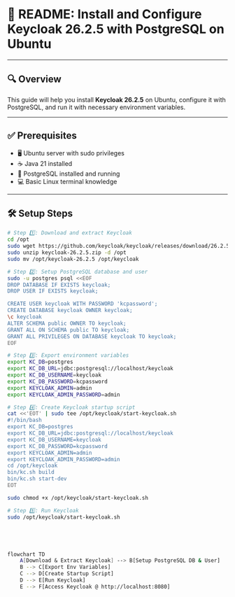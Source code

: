 # 🚀 README: Install and Configure Keycloak 26.2.5 with PostgreSQL on Ubuntu

---

## 🔍 Overview

This guide will help you install **Keycloak 26.2.5** on Ubuntu, configure it with PostgreSQL, and run it with necessary environment variables.

---

## ✅ Prerequisites

- 🖥️ Ubuntu server with sudo privileges  
- ☕ Java 21 installed  
- 🐘 PostgreSQL installed and running  
- 💻 Basic Linux terminal knowledge  

---

## 🛠️ Setup Steps

```bash
# Step 1️⃣: Download and extract Keycloak
cd /opt
sudo wget https://github.com/keycloak/keycloak/releases/download/26.2.5/keycloak-26.2.5.zip
sudo unzip keycloak-26.2.5.zip -d /opt
sudo mv /opt/keycloak-26.2.5 /opt/keycloak

# Step 2️⃣: Setup PostgreSQL database and user
sudo -u postgres psql <<EOF
DROP DATABASE IF EXISTS keycloak;
DROP USER IF EXISTS keycloak;

CREATE USER keycloak WITH PASSWORD 'kcpassword';
CREATE DATABASE keycloak OWNER keycloak;
\c keycloak
ALTER SCHEMA public OWNER TO keycloak;
GRANT ALL ON SCHEMA public TO keycloak;
GRANT ALL PRIVILEGES ON DATABASE keycloak TO keycloak;
EOF

# Step 3️⃣: Export environment variables
export KC_DB=postgres
export KC_DB_URL=jdbc:postgresql://localhost/keycloak
export KC_DB_USERNAME=keycloak
export KC_DB_PASSWORD=kcpassword
export KEYCLOAK_ADMIN=admin
export KEYCLOAK_ADMIN_PASSWORD=admin

# Step 4️⃣: Create Keycloak startup script
cat <<'EOT' | sudo tee /opt/keycloak/start-keycloak.sh
#!/bin/bash
export KC_DB=postgres
export KC_DB_URL=jdbc:postgresql://localhost/keycloak
export KC_DB_USERNAME=keycloak
export KC_DB_PASSWORD=kcpassword
export KEYCLOAK_ADMIN=admin
export KEYCLOAK_ADMIN_PASSWORD=admin
cd /opt/keycloak
bin/kc.sh build
bin/kc.sh start-dev
EOT

sudo chmod +x /opt/keycloak/start-keycloak.sh

# Step 5️⃣: Run Keycloak
sudo /opt/keycloak/start-keycloak.sh





flowchart TD
    A[Download & Extract Keycloak] --> B[Setup PostgreSQL DB & User]
    B --> C[Export Env Variables]
    C --> D[Create Startup Script]
    D --> E[Run Keycloak]
    E --> F[Access Keycloak @ http://localhost:8080]
